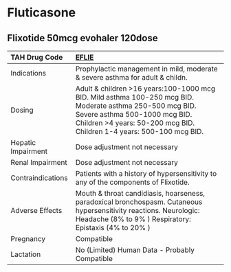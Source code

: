 # Fluticasone

## Flixotide 50mcg evohaler 120dose

| TAH Drug Code      | [**EFLIE**](https://www.tahsda.org.tw/drugs/hissearch.php?drug_code=EFLIE)                                                                                                                                         |
|:-------------------|:-------------------------------------------------------------------------------------------------------------------------------------------------------------------------------------------------------------------|
| Indications        | Prophylactic management in mild, moderate & severe asthma for adult & childn.                                                                                                                                      |
| Dosing             | Adult & children >16 years:100-1000 mcg BID. Mild asthma 100-250 mcg BID. Moderate asthma 250-500 mcg BID. Severe asthma 500-1000 mcg BID. Children >4 years: 50-200 mcg BID. Children 1-4 years: 500-100 mcg BID. |
| Hepatic Impairment | Dose adjustment not necessary                                                                                                                                                                                      |
| Renal Impairment   | Dose adjustment not necessary                                                                                                                                                                                      |
| Contraindications  | Patients with a history of hypersensitivity to any of the components of Flixotide.                                                                                                                                 |
| Adverse Effects    | Mouth & throat candidiasis, hoarseness, paradoxical bronchospasm. Cutaneous hypersensitivity reactions. Neurologic: Headache (8% to 9% ) Respiratory: Epistaxis (4% to 20% )                                       |
| Pregnancy          | Compatible                                                                                                                                                                                                         |
| Lactation          | No (Limited) Human Data - Probably Compatible                                                                                                                                                                      |

